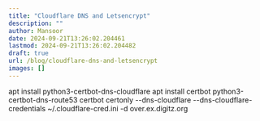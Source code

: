 ```yaml
---
title: "Cloudflare DNS and Letsencrypt"
description: ""
author: Mansoor
date: 2024-09-21T13:26:02.204461
lastmod: 2024-09-21T13:26:02.204482
draft: true
url: /blog/cloudflare-dns-and-letsencrypt
images: []
---
```


apt install python3-certbot-dns-cloudflare
apt install certbot python3-certbot-dns-route53
certbot certonly --dns-cloudflare --dns-cloudflare-credentials ~/.cloudflare-cred.ini -d over.ex.digitz.org
